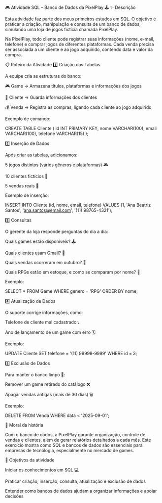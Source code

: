 🎮 Atividade SQL – Banco de Dados da PixelPlay 🕹️
✨ Descrição

Esta atividade faz parte dos meus primeiros estudos em SQL. O objetivo é praticar a criação, manipulação e consulta de um banco de dados, simulando uma loja de jogos fictícia chamada PixelPlay.

Na PixelPlay, todo cliente pode registrar suas informações (nome, e-mail, telefone) e comprar jogos de diferentes plataformas. Cada venda precisa ser associada a um cliente e ao jogo adquirido, contendo data e valor da compra.

📋 Roteiro da Atividade
1️⃣ Criação das Tabelas

A equipe cria as estruturas do banco:

🎮 Game → Armazena títulos, plataformas e informações dos jogos

👤 Cliente → Guarda informações dos clientes

💰 Venda → Registra as compras, ligando cada cliente ao jogo adquirido

Exemplo de comando:

CREATE TABLE Cliente (
    id INT PRIMARY KEY,
    nome VARCHAR(100),
    email VARCHAR(100),
    telefone VARCHAR(15)
);

2️⃣ Inserção de Dados

Após criar as tabelas, adicionamos:

5 jogos distintos (vários gêneros e plataformas) 🎮

10 clientes fictícios 👥

5 vendas reais 💸

Exemplo de inserção:

INSERT INTO Cliente (id, nome, email, telefone)
VALUES (1, 'Ana Beatriz Santos', 'ana.santos@email.com', '(11) 98765-4321');

3️⃣ Consultas

O gerente da loja responde perguntas do dia a dia:

Quais games estão disponíveis? 🕹️

Quais clientes usam Gmail? 📧

Quais vendas ocorreram em outubro? 📅

Quais RPGs estão em estoque, e como se comparam por nome? 🎲

Exemplo:

SELECT * FROM Game WHERE genero = 'RPG' ORDER BY nome;

4️⃣ Atualização de Dados

O suporte corrige informações, como:

Telefone de cliente mal cadastrado 📞

Ano de lançamento de um game com erro 🗓️

Exemplo:

UPDATE Cliente
SET telefone = '(11) 99999-9999'
WHERE id = 3;

5️⃣ Exclusão de Dados

Para manter o banco limpo 🧹:

Remover um game retirado do catálogo ❌

Apagar vendas antigas (mais de 30 dias) 🗑️

Exemplo:

DELETE FROM Venda
WHERE data < '2025-09-01';

🌟 Moral da história

Com o banco de dados, a PixelPlay garante organização, controle de vendas e clientes, além de gerar relatórios detalhados a cada mês. Este exercício mostra como SQL e bancos de dados são essenciais para empresas de tecnologia, especialmente no mercado de games.

🚀 Objetivos da atividade

Iniciar os conhecimentos em SQL 💻

Praticar criação, inserção, consulta, atualização e exclusão de dados

Entender como bancos de dados ajudam a organizar informações e apoiar decisões
